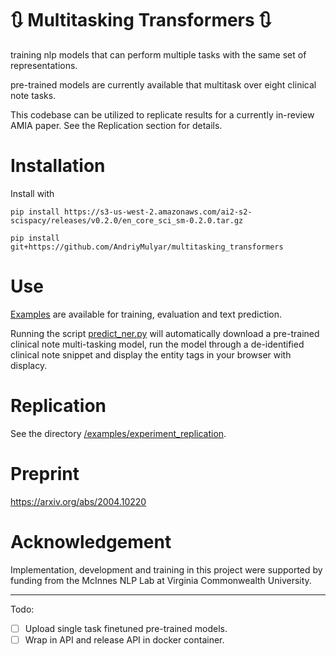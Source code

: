 # :arrows_clockwise: Multitasking Transformers :arrows_clockwise:
training nlp models that can perform multiple tasks with the same set of representations.

pre-trained models are currently available that multitask over eight clinical note tasks.

This codebase can be utilized to replicate results for a currently in-review AMIA paper. See the Replication section
for details.
# Installation

Install with

```
pip install https://s3-us-west-2.amazonaws.com/ai2-s2-scispacy/releases/v0.2.0/en_core_sci_sm-0.2.0.tar.gz
```
```
pip install git+https://github.com/AndriyMulyar/multitasking_transformers
```

# Use
[Examples](/examples) are available for training, evaluation and text prediction.

Running the script [predict_ner.py](/examples/predict_ner.py) will automatically
download a pre-trained clinical note multi-tasking model, run the model through a de-identified
clinical note snippet and display the entity tags in your browser with displacy.

# Replication
See the directory [/examples/experiment_replication](/examples/experiment_replication).

# Preprint
https://arxiv.org/abs/2004.10220

# Acknowledgement
Implementation, development and training in this project were supported by funding from the McInnes NLP Lab at Virginia Commonwealth University.


-------------
Todo:
- [ ] Upload single task finetuned pre-trained models.
- [ ] Wrap in API and release API in docker container.
